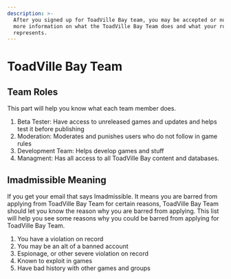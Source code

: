 ```yaml
---
description: >-
  After you signed up for ToadVille Bay team, you may be accepted or not. Get
  more information on what the ToadVille Bay Team does and what your role
  represents.
---
```


# ToadVille Bay Team

## Team Roles

This part will help you know what each team member does.



1. Beta Tester: Have access to unreleased games and updates and helps test it before publishing
2. Moderation: Moderates and punishes users who do not follow in game rules
3. Development Team: Helps develop games and stuff
4. Managment: Has all access to all ToadVille Bay content and databases.



## Imadmissible Meaning

If you get your email that says Imadmissible. It means you are barred from applying from ToadVille Bay Team for certain reasons, ToadVille Bay Team should let you know the reason why you are barred from applying. This list will help you see some reasons why you could be barred from applying for ToadVille Bay Team.



1. You have a violation on record
2. You may be an alt of a banned account
3. Espionage, or other severe violation on record
4. Known to exploit in games
5. Have bad history with other games and groups





